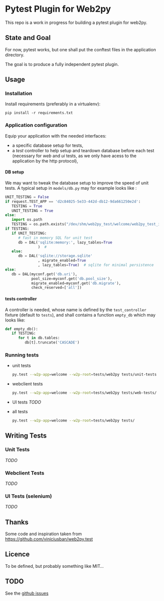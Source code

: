 # Pytest Plugin for Web2py

This repo is a work in progress for building a pytest plugin for web2py.

## State and Goal

For now, pytest works, but one shall put the conftest files in the
application directory.

The goal is to produce a fully independent pytest plugin.


## Usage

### Installation

Install requirements (preferably in a virtualenv):
```
pip install -r requirements.txt
```

### Application configuration
Equip your application with the needed interfaces:
- a specific database setup for tests,
- a *test* controller to help setup and teardown database before each test
  (necessary for *web* and *ui* tests, as we only have acess to the
  application by the http protocol),

#### DB setup
We may want to tweak the database setup to improve the speed of unit tests. A
typical setup in `models/db.py` may for example looks like :

```python
UNIT_TESTING = False
if request.TEST_APP == 'd2c84025-5e33-442d-db12-9da661250e2d':
   TESTING = True
   UNIT_TESTING = True
else:
   import os.path
   TESTING = os.path.exists("/dev/shm/web2py_test/welcome/web2py_test_indicator")
if TESTING:
   if UNIT_TESTING:
      # fast in memory SQL for unit test
      db = DAL('sqlite:memory:', lazy_tables=True
               )  #
   else:
      db = DAL('sqlite://storage.sqlite'
               , migrate_enabled=True
               , lazy_tables=True)  # sqlite for minimal persistence
else:
   db = DAL(myconf.get('db.uri'),
            pool_size=myconf.get('db.pool_size'),
            migrate_enabled=myconf.get('db.migrate'),
            check_reserved=['all'])
```

#### tests controller
A controller is needed, whose name is defined by the `test_controller`
fixture (default to `tests`), and shall contains a function `empty_db` which
may looks like:

```python
def empty_db():
   if TESTING:
      for t in db.tables:
         db[t].truncate('CASCADE')
```


### Running tests
- unit tests
   ```sh
   py.test --w2p-app=welcome --w2p-root=tests/web2py tests/unit-tests
   ```
- webclient tests
   ```sh
   py.test --w2p-app=welcome --w2p-root=tests/web2py tests/web-tests/
   ```
- UI tests
  *TODO*

- all tests
  ```sh
  py.test --w2p-app=welcome --w2p-root=tests/web2py tests/
  ```


## Writing Tests

### Unit Tests
*TODO*
### Webclient Tests
*TODO*
### UI Tests (selenium)
*TODO*

## Thanks

Some code and inspiration taken from https://github.com/viniciusban/web2py.test


## Licence

To be defined, but probably something like MIT… 

## TODO

See the [github issues](https://github.com/matclab/pytest-web2py.wip/issues)


